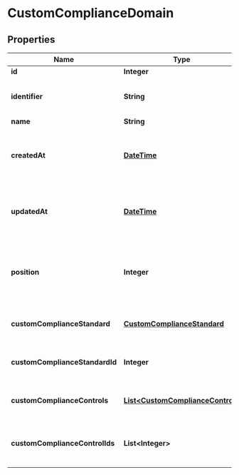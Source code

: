 
# CustomComplianceDomain

## Properties
Name | Type | Description | Notes
------------ | ------------- | ------------- | -------------
**id** | **Integer** | Unique ID |  [optional]
**identifier** | **String** | The identifier of this custom domain |  [optional]
**name** | **String** | Name |  [optional]
**createdAt** | [**DateTime**](DateTime.md) | ISO 8601 timestamp when the resource was created |  [optional]
**updatedAt** | [**DateTime**](DateTime.md) | ISO 8601 timestamp when the resource was updated |  [optional]
**position** | **Integer** | The position of this custom domain within the custom standard |  [optional]
**customComplianceStandard** | [**CustomComplianceStandard**](CustomComplianceStandard.md) | Associated Custom Compliance Standard |  [optional]
**customComplianceStandardId** | **Integer** | Associated Custom Compliance Standard ID |  [optional]
**customComplianceControls** | [**List&lt;CustomComplianceControl&gt;**](CustomComplianceControl.md) | Associated Custom Compliance Controls |  [optional]
**customComplianceControlIds** | **List&lt;Integer&gt;** | Associated Custom Compliance Controls IDs |  [optional]



